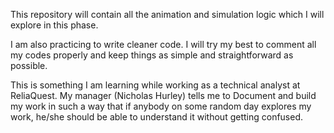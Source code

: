 This repository will contain all the animation and simulation logic which I will explore in this phase.

I am also practicing to write cleaner code. I will try my best to comment all my codes properly and keep things as simple and straightforward as possible.

This is something I am learning while working as a technical analyst at ReliaQuest. My manager (Nicholas Hurley) tells me to Document and build my work in such a way that if anybody on some random day explores my work, he/she should be able to understand it without getting confused.

